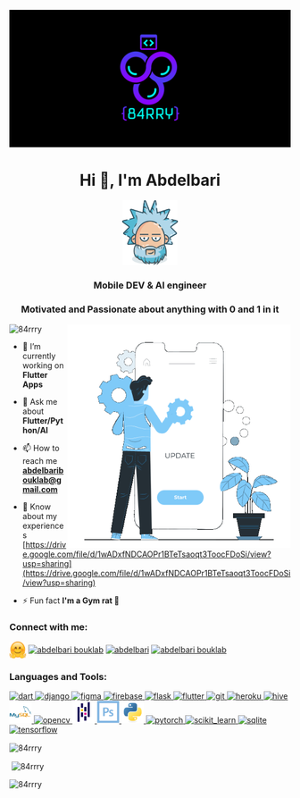 
<p align="center"> <img  src="Images/My cover.png" alt="Coding" /> </p>
<h1 align="center">Hi 👋, I'm Abdelbari</h1>
<p align="center"> <img width="100"  src="Images/crazy.png" alt="Coding" /> </p>
<h3 align="center">Mobile DEV & AI engineer</h3>
<h3 align="center">Motivated and Passionate about anything with 0 and 1 in it</h3>
<img align="right" alt="Coding" width="400" src="Images/mobdevop.gif"> 
<p align="left"> <img src="https://komarev.com/ghpvc/?username=84rrry&label=Profile%20views&color=0e75b6&style=flat" alt="84rrry" /> </p>


- 🔭 I’m currently working on **Flutter Apps**

- 💬 Ask me about **Flutter/Python/AI**

- 📫 How to reach me **abdelbaribouklab@gmail.com**

- 📄 Know about my experiences [https://drive.google.com/file/d/1wADxfNDCAOPr1BTeTsaoqt3ToocFDoSi/view?usp=sharing](https://drive.google.com/file/d/1wADxfNDCAOPr1BTeTsaoqt3ToocFDoSi/view?usp=sharing)

- ⚡ Fun fact **I'm a Gym rat 💪**

<h3 align="left">Connect with me:</h3>
<p align="left">
<a href="https://huggingface.co/84rry" target="blank"><img align="center" src="Images/HuggningFace.png" alt="84rry" height="30" width="30" /></a>
<a href="https://linkedin.com/in/abdelbari bouklab" target="blank"><img align="center" src="https://raw.githubusercontent.com/rahuldkjain/github-profile-readme-generator/master/src/images/icons/Social/linked-in-alt.svg" alt="abdelbari bouklab" height="30" width="40" /></a>
<a href="https://kaggle.com/abdelbari" target="blank"><img align="center" src="https://raw.githubusercontent.com/rahuldkjain/github-profile-readme-generator/master/src/images/icons/Social/kaggle.svg" alt="abdelbari" height="30" width="40" /></a>
<a href="https://dribbble.com/abdelbari bouklab" target="blank"><img align="center" src="https://raw.githubusercontent.com/rahuldkjain/github-profile-readme-generator/master/src/images/icons/Social/dribbble.svg" alt="abdelbari bouklab" height="30" width="40" /></a>
</p>

<h3 align="left">Languages and Tools:</h3>
<p align="left"> <a href="https://dart.dev" target="_blank" rel="noreferrer"> <img src="https://www.vectorlogo.zone/logos/dartlang/dartlang-icon.svg" alt="dart" width="40" height="40"/> </a> <a href="https://www.djangoproject.com/" target="_blank" rel="noreferrer"> <img src="https://cdn.worldvectorlogo.com/logos/django.svg" alt="django" width="40" height="40"/> </a> <a href="https://www.figma.com/" target="_blank" rel="noreferrer"> <img src="https://www.vectorlogo.zone/logos/figma/figma-icon.svg" alt="figma" width="40" height="40"/> </a> <a href="https://firebase.google.com/" target="_blank" rel="noreferrer"> <img src="https://www.vectorlogo.zone/logos/firebase/firebase-icon.svg" alt="firebase" width="40" height="40"/> </a> <a href="https://flask.palletsprojects.com/" target="_blank" rel="noreferrer"> <img src="https://www.vectorlogo.zone/logos/pocoo_flask/pocoo_flask-icon.svg" alt="flask" width="40" height="40"/> </a> <a href="https://flutter.dev" target="_blank" rel="noreferrer"> <img src="https://www.vectorlogo.zone/logos/flutterio/flutterio-icon.svg" alt="flutter" width="40" height="40"/> </a> <a href="https://git-scm.com/" target="_blank" rel="noreferrer"> <img src="https://www.vectorlogo.zone/logos/git-scm/git-scm-icon.svg" alt="git" width="40" height="40"/> </a> <a href="https://heroku.com" target="_blank" rel="noreferrer"> <img src="https://www.vectorlogo.zone/logos/heroku/heroku-icon.svg" alt="heroku" width="40" height="40"/> </a> <a href="https://hive.apache.org/" target="_blank" rel="noreferrer"> <img src="https://www.vectorlogo.zone/logos/apache_hive/apache_hive-icon.svg" alt="hive" width="40" height="40"/> </a> <a href="https://www.mysql.com/" target="_blank" rel="noreferrer"> <img src="https://raw.githubusercontent.com/devicons/devicon/master/icons/mysql/mysql-original-wordmark.svg" alt="mysql" width="40" height="40"/> </a> <a href="https://opencv.org/" target="_blank" rel="noreferrer"> <img src="https://www.vectorlogo.zone/logos/opencv/opencv-icon.svg" alt="opencv" width="40" height="40"/> </a> <a href="https://pandas.pydata.org/" target="_blank" rel="noreferrer"> <img src="https://raw.githubusercontent.com/devicons/devicon/2ae2a900d2f041da66e950e4d48052658d850630/icons/pandas/pandas-original.svg" alt="pandas" width="40" height="40"/> </a> <a href="https://www.photoshop.com/en" target="_blank" rel="noreferrer"> <img src="https://raw.githubusercontent.com/devicons/devicon/master/icons/photoshop/photoshop-line.svg" alt="photoshop" width="40" height="40"/> </a> <a href="https://www.python.org" target="_blank" rel="noreferrer"> <img src="https://raw.githubusercontent.com/devicons/devicon/master/icons/python/python-original.svg" alt="python" width="40" height="40"/> </a> <a href="https://pytorch.org/" target="_blank" rel="noreferrer"> <img src="https://www.vectorlogo.zone/logos/pytorch/pytorch-icon.svg" alt="pytorch" width="40" height="40"/> </a> <a href="https://scikit-learn.org/" target="_blank" rel="noreferrer"> <img src="https://upload.wikimedia.org/wikipedia/commons/0/05/Scikit_learn_logo_small.svg" alt="scikit_learn" width="40" height="40"/> </a> <a href="https://www.sqlite.org/" target="_blank" rel="noreferrer"> <img src="https://www.vectorlogo.zone/logos/sqlite/sqlite-icon.svg" alt="sqlite" width="40" height="40"/> </a> <a href="https://www.tensorflow.org" target="_blank" rel="noreferrer"> <img src="https://www.vectorlogo.zone/logos/tensorflow/tensorflow-icon.svg" alt="tensorflow" width="40" height="40"/> </a> </p>

<p><img align="center" src="https://github-readme-stats.vercel.app/api/top-langs?username=84rrry&show_icons=true&locale=en&layout=compact" alt="84rrry" /></p>

<p>&nbsp;<img align="center" src="https://github-readme-stats.vercel.app/api?username=84rrry&show_icons=true&locale=en" alt="84rrry" /></p>

<p><img align="center" src="https://github-readme-streak-stats.herokuapp.com/?user=84rrry&" alt="84rrry" /></p>
